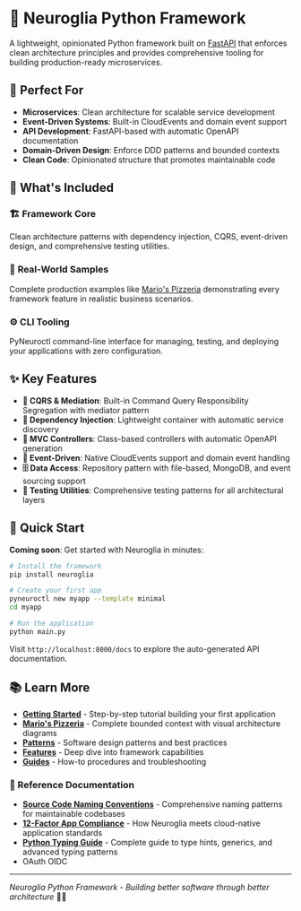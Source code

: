 # 🧠 Neuroglia Python Framework

A lightweight, opinionated Python framework built on [FastAPI](https://fastapi.tiangolo.com/) that enforces clean architecture principles and provides comprehensive tooling for building production-ready microservices.

## 🎯 Perfect For

- **Microservices**: Clean architecture for scalable service development
- **Event-Driven Systems**: Built-in CloudEvents and domain event support
- **API Development**: FastAPI-based with automatic OpenAPI documentation
- **Domain-Driven Design**: Enforce DDD patterns and bounded contexts
- **Clean Code**: Opinionated structure that promotes maintainable code

## 🚀 What's Included

### 🏗️ **Framework Core**

Clean architecture patterns with dependency injection, CQRS, event-driven design, and comprehensive testing utilities.

### 🍕 **Real-World Samples**

Complete production examples like [Mario's Pizzeria](mario-pizzeria.md) demonstrating every framework feature in realistic business scenarios.

### ⚙️ **CLI Tooling**

PyNeuroctl command-line interface for managing, testing, and deploying your applications with zero configuration.

## ✨ Key Features

- **🎯 CQRS & Mediation**: Built-in Command Query Responsibility Segregation with mediator pattern
- **💉 Dependency Injection**: Lightweight container with automatic service discovery
- **🔌 MVC Controllers**: Class-based controllers with automatic OpenAPI generation
- **📡 Event-Driven**: Native CloudEvents support and domain event handling
- **🗄️ Data Access**: Repository pattern with file-based, MongoDB, and event sourcing support
- **🧪 Testing Utilities**: Comprehensive testing patterns for all architectural layers

## 🚀 Quick Start

**Coming soon**: Get started with Neuroglia in minutes:

```bash
# Install the framework
pip install neuroglia

# Create your first app
pyneuroctl new myapp --template minimal
cd myapp

# Run the application
python main.py
```

Visit `http://localhost:8000/docs` to explore the auto-generated API documentation.

## 📚 Learn More

- **[Getting Started](getting-started.md)** - Step-by-step tutorial building your first application
- **[Mario's Pizzeria](mario-pizzeria.md)** - Complete bounded context with visual architecture diagrams
- **[Patterns](patterns/)** - Software design patterns and best practices
- **[Features](features/)** - Deep dive into framework capabilities
- **[Guides](guides/)** - How-to procedures and troubleshooting

### 📖 Reference Documentation

- **[Source Code Naming Conventions](references/source_code_naming_convention.md)** - Comprehensive naming patterns for maintainable codebases
- **[12-Factor App Compliance](references/12-factor-app.md)** - How Neuroglia meets cloud-native application standards
- **[Python Typing Guide](references/python_typing_guide.md)** - Complete guide to type hints, generics, and advanced typing patterns
- OAuth OIDC

---

_Neuroglia Python Framework - Building better software through better architecture_ 🧠✨
